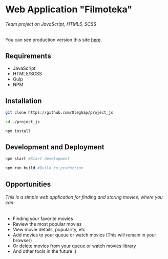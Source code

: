 # Web Application "Filmoteka"

###### Team project on JavaScript, HTML5, SCSS

You can see production version this site [here](https://oleggap.github.io/project_js/build/index.html).

## Requirements
- JavaScript
- HTML5/SCSS
- Gulp
- NPM
## Installation
```bash
git clone https://github.com/OlegGap/project_js
```
```bash
cd ./project_js
```
```bash
npm install
```
## Development and Deployment
```bash
npm start #Start development
```
```bash
npm run build #Build to production
```
## Opportunities

###### This is a simple web application for finding and storing movies, where you can:

- Finding your favorite movies
- Review the most popular movies
- View movie details, popularity, etc
- Add movies to your queue or watch movies (This will remain in your browser)
- Or delete movies from your queue or watch movies library
- And other tools in the future :)
